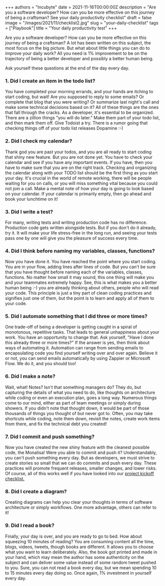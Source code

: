 +++
authors = "Incubyte"
date = 2021-11-16T00:00:00Z
description = "Are you a software developer? How can you be more effective on this journey of being a craftsman? See your daily productivity checklist"
draft = false
image = "/images/2021/11/checklist2.jpg"
slug = "your-daily-checklist"
tags = ["Playbook"]
title = "Your daily productivity test"
+++

Are you a software developer? How can you be more effective on this journey of being a craftsman?
A lot has been written on this subject, the most focus on the big picture.
But what about little things you can do to improve your daily work? All you need is 1% improvement to be on the trajectory of being a better developer and possibly a better human being.

Ask yourself these questions at the end of the day every day.

### 1. Did I create an item in the todo list?
You have completed your morning errands, and your hands are itching to start coding, but wait! Are you supposed to reply to some emails? Or complete that blog that you were writing? Or summarize last night's call and make some technical decisions based on it? All of these things are the ones that fall through the cracks. As a developer, it's essential to be organized. There are a zillion things "you will do later." Make them part of your todo list, and then mark them off. Give Todoist a try. There is a rumor going that checking things off of your todo list releases Dopamine :-)

### 2. Did I check my calendar?
Thank god you are past your todos, and you are all ready to start coding that shiny new feature. But you are not done yet. You have to check your calendar and see if you have any important events. If you have, then you have to make sure that you are on the right track.
Checking and organizing the calendar along with your TODO list should be the first thing as you start your day. It's crucial in the world of remote working, there will be people waiting for you on calls, or you will miss something vital because you could not join a call. Make a mental note of how your day is going to look based on your calendar.
If your calendar is primarily empty, then go ahead and book your lunchtime on it!

### 3. Did I write a test?
For many, writing tests and writing production code has no difference. Production code gets written alongside tests. But if you don't do it already, try it.
It will make your life stress-free in the long run, and seeing your tests pass one by one will give you the pleasure of success every time.

### 4. Did I think before naming my variables, classes, functions?
Now you have done it. You have reached the point where you start coding. You are in your flow, adding lines after lines of code. But you can't be sure that you have thought before naming each of the variables, classes, functions.
No matter how small it may sound, this one thing will make you and your teammates extremely happy. See, this is what makes you a better human being :-) you are already thinking about others, people who will read your code.
This principle is just a tiny part of clean coding practices and signifies just one of them, but the point is to learn and apply all of them to your code.


### 5. Did I automate something that I did three or more times?
One trade-off of being a developer is getting caught in a spiral of monotonous, repetitive tasks. That leads to general unhappiness about your work. You have an opportunity to change that. Ask yourself, "Have I done this already three or more times?" If the answer is yes, then think about ways of automating it. Automation can range from sending emails to encapsulating code you find yourself writing over and over again.
Believe it or not, you can send emails automatically by using Zappier or Microsoft Flow. We do it, and you should too!

### 6. Did I make a note?
Wait, what! Notes? Isn't that something managers do? They do, but capturing the details of what you need to do, like thoughts on architecture while coding or even an execution plan, goes a long way. Numerous things come to our mind, either as part of team meetings or simply during showers. If you didn't note that thought down, it would be part of those thousands of things you thought of but never got to.
Often, you may take shortcuts while coding, note them down, revisit the notes, create work items from there, and fix the technical debt you created!

### 7. Did I commit and push something?
Now you have created the new shiny feature with the cleanest possible code, the Monalisa! Were you able to commit and push it?
Understandably, you can't push something every day. But as developers, we must strive to create stories so small that we can do commits and push every day. These practices will promote frequent releases, smaller changes, and lower risks. Of course, all of this works well if you have looked into our [project kickoff checklist.](../kickstart-checklist/)

### 8. Did I create a diagram?
Creating diagrams can help you clear your thoughts in terms of software architecture or simply workflows. One more advantage, others can refer to it!


### 9. Did I read a book?
Finally, your day is over, and you are ready to go to bed. How about squeezing 10 minutes of reading?
You are consuming content all the time, blogs, videos, tweets, though books are different. It allows you to choose what you want to learn deliberately. Also, the book got printed and made in your hand, which may mean the author has some authenticity on the subject and can deliver some value instead of some random tweet pushed to you.
Sure, you can not read a book every day, but we mean spending 10 to 15 minutes every day doing so. Once again, 1% investment in yourself every day.
